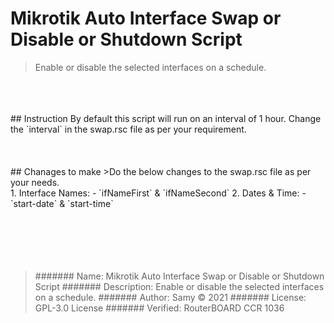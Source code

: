 # Mikrotik Auto Interface Swap or Disable or Shutdown Script
>Enable or disable the selected interfaces on a schedule.
<br/>
<br/>
<br/>
## Instruction
By default this script will run on an interval of 1 hour. Change the `interval` in the swap.rsc file as per your requirement.
<br/>
<br/>
<br/>
<br/>
## Chanages to make
>Do the below changes to the swap.rsc file as per your needs.
<br/>
  1. Interface Names:
    - `ifNameFirst` & `ifNameSecond`
  2. Dates & Time:
    - `start-date` & `start-time`
<br/>
<br/>
<br/>
<br/>
<br/>
<br/>

> ####### Name: Mikrotik Auto Interface Swap or Disable or Shutdown Script
> ####### Description: Enable or disable the selected interfaces on a schedule.
> ####### Author: Samy © 2021
> ####### License: GPL-3.0 License
> ####### Verified: RouterBOARD CCR 1036
